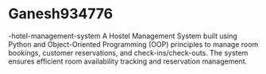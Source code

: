 # Ganesh934776
-hotel-management-system
A Hostel Management System built using Python and Object-Oriented Programming (OOP) principles to manage room bookings, customer reservations, and check-ins/check-outs. The system ensures efficient room availability tracking and reservation management.
